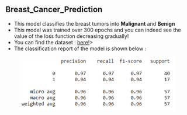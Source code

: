 ## Breast_Cancer_Prediction
- This model classifies the breast tumors into <b>Malignant</b> and <b>Benign</b>
- This model was trained over 300 epochs and you can indeed see the value of the loss function decreasing gradually!
- You can find the dataset : <a href="https://github.com/NAVANEETHELITE/Breast_Cancer_Prediction/blob/main/Breast_Cancer_Prediction/data.csv">here!</a>>
- The classification report of the model is shown below :
<p align="center">
  <img src="https://github.com/NAVANEETHELITE/Breast_Cancer_Prediction/blob/main/Breast_Cancer_Prediction/classification_report.png" width="85%" title="Classification Report" alt="Classification Report">
</p>
